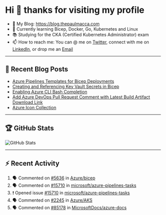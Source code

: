 # Hi 👋 thanks for visiting my profile

- 💬 My Blog: <https://blog.thepaulmacca.com>
- 🌱 Currently learning Bicep, Docker, Go, Kubernetes and Linux
- 📚 Studying for the CKA (Certified Kubernetes Administrator) exam
- 📫 How to reach me: You can @ me on [Twitter](https://twitter.com/thepaulmacca), connect with me on [LinkedIn](https://www.linkedin.com/in/thepaulmacca/), or drop me an [Email](mailto:pm@thepaulmacca.com)

---

## :blue_book: Recent Blog Posts
<!-- BLOG-POST-LIST:START -->
- [Azure Pipelines Templates for Bicep Deployments](https://blog.thepaulmacca.com/azure-pipelines-templates-for-bicep-deployments/)
- [Creating and Referencing Key Vault Secrets in Bicep](https://blog.thepaulmacca.com/creating-and-referencing-key-vault-secrets-in-bicep/)
- [Enabling Azure CLI Bash Completion](https://blog.thepaulmacca.com/enabling-azure-cli-bash-completion/)
- [Add Azure DevOps Pull Request Comment with Latest Build Artifact Download Link](https://blog.thepaulmacca.com/add-azure-devops-pull-request-comment-with-latest-build-artifact-download-link/)
- [Azure Icon Collection](https://blog.thepaulmacca.com/azure-icon-collection/)
<!-- BLOG-POST-LIST:END -->

---

## :trophy: GitHub Stats

![GitHub Stats](https://github-readme-stats.vercel.app/api?username=thepaulmacca&count_private=true&show_icons=true&theme=dark)

---

## :zap: Recent Activity

<!--START_SECTION:activity-->
1. 🗣 Commented on [#5636](https://github.com/Azure/bicep/issues/5636) in [Azure/bicep](https://github.com/Azure/bicep)
2. 🗣 Commented on [#15710](https://github.com/microsoft/azure-pipelines-tasks/issues/15710) in [microsoft/azure-pipelines-tasks](https://github.com/microsoft/azure-pipelines-tasks)
3. ❗️ Opened issue [#15710](https://github.com/microsoft/azure-pipelines-tasks/issues/15710) in [microsoft/azure-pipelines-tasks](https://github.com/microsoft/azure-pipelines-tasks)
4. 🗣 Commented on [#2245](https://github.com/Azure/AKS/issues/2245) in [Azure/AKS](https://github.com/Azure/AKS)
5. 🗣 Commented on [#85178](https://github.com/MicrosoftDocs/azure-docs/issues/85178) in [MicrosoftDocs/azure-docs](https://github.com/MicrosoftDocs/azure-docs)
<!--END_SECTION:activity-->
